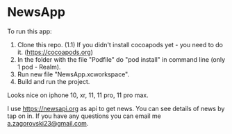 # NewsApp

To run this app:
1) Clone this repo.
(1.1) If you didn't install cocoapods yet - you need to do it. (https://cocoapods.org)
2) In the folder with the file "Podfile" do "pod install" in command line (only 1 pod - Realm).
3) Run new file "NewsApp.xcworkspace".
4) Build and run the project. 

Looks nice on iphone 10, xr, 11, 11 pro, 11 pro max.

I use https://newsapi.org as api to get news.
You can see details of news by tap on in.
If you have any questions you can email me a.zagorovski23@gmail.com.
